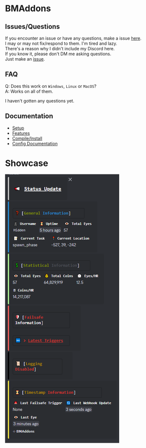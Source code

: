 # BMAddons

## Issues/Questions
If you encounter an issue or have any questions, make a issue [here](https://github.com/retcoob/BMAddons/issues).\
I may or may not fix/respond to them. I'm tired and lazy.\
There's a reason why I didn't include my Discord here.\
If you know it, please don't DM me asking questions.\
Just make an [issue](https://github.com/retcoob/BMAddons/issues).

## FAQ
Q: Does this work on `Windows`, `Linux` or `MacOS`?\
A: Works on all of them.

I haven't gotten any questions yet.

## Documentation
 - [Setup](docs/setup.md)
 - [Features](docs/features.md)
 - [Compile/Install](docs/compile.md)
 - [Config Documentation](docs/config.md)

# Showcase

![image](docs/assets/bmastatus.png)